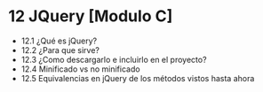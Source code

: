 
# 12 JQuery [Modulo C]

- 12.1 ¿Qué es jQuery?
- 12.2 ¿Para que sirve?
- 12.3 ¿Como descargarlo e incluirlo en el proyecto?
- 12.4 Minificado vs no minificado
- 12.5 Equivalencias en jQuery de los métodos vistos hasta ahora